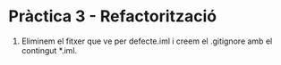 # Pràctica 3 - Refactorització

1. Eliminem el fitxer que ve per defecte.iml i creem el .gitignore amb el contingut *.iml.
